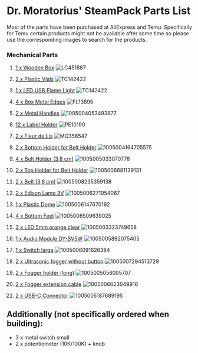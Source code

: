 # Dr. Moratorius' SteamPack Parts List

Most of the parts have been purchased at AliExpress and Temu. Specifically for Temu
certain products might not be available after some time so please use the corresponding
images to search for the products.

### Mechanical Parts
1. [1 x Wooden Box](https://www.temu.com/search_result.html?search_key=LC451887)
![LC451887](products/LC451887.jpg)

2. [2 x Plastic Vials](https://www.temu.com/search_result.html?search_key=TC142422)
![TC142422](products/TC142422.jpg)

3. [1 x LED USB Flame Light](https://de.aliexpress.com/item/1005005726585637.html)
![TC142422](products/1005007341668987.jpg)

3. [4 x Box Metal Edges](https://www.temu.com/search_result.html?search_key=FL13895)
![FL13895](products/FL13895.jpg)

4. [2 x Metal Handles](https://de.aliexpress.com/item/1005004053493877.html)
![1005004053493877](products/1005004053493877.jpg)

5. [12 x Label Holder](https://www.temu.com/search_result.html?search_key=MQ356547)
![PE10190](products/PE10190.jpg)

6. [2 x Fleur de Lis](https://www.temu.com/search_result.html?search_key=MQ356547)
![MQ356547](products/MQ356547.jpg)

7. [2 x Bottom Holder for Belt Holder](https://de.aliexpress.com/item/1005004164705575.html)
![1005004164705575](products/1005004164705575.jpg)

8. [4 x Belt Holder (3,8 cm)](https://de.aliexpress.com/item/1005005033070778.html)
![1005005033070778](products/1005005033070778.jpg)

9. [2 x Top Holder for Belt Holder](https://de.aliexpress.com/item/1005006681139131.html)
![1005006681139131](products/1005006681139131.jpg)

10. [2 x Belt (3,8 cm)](https://de.aliexpress.com/item/1005008235359138.html)
![1005008235359138](products/1005008235359138.jpg)

11. [2 x Edison Lamp 3V](https://de.aliexpress.com/item/1005006271054067.html)
![1005006271054067](products/1005006271054067.jpg)

12. [1 x Plastic Dome](https://de.aliexpress.com/item/1005006147670192.html)
![1005006147670192](products/1005006147670192.jpg)

13. [4 x Bottom Feet](https://de.aliexpress.com/item/1005006509639025.html)
![1005006509639025](products/1005006509639025.jpg)

14. [3 x LED 5mm orange clear](https://de.aliexpress.com/item/1005003323749658.html)
![1005003323749658](products/1005003323749658.jpg)

15. [1 x Audio Module DY-SV5W](https://de.aliexpress.com/item/1005005892075405.html)
![1005005892075405](products/1005005892075405.jpg)

16. [1 x Switch large](https://de.aliexpress.com/item/1005006091626384.html)
![1005006091626384](products/1005006091626384.jpg)

17. [2 x Ultrasonic fogger without button](https://de.aliexpress.com/item/1005007294513729.html)
![1005007294513729](products/1005007294513729.jpg)

18. [2 x Fogger holder (long)](https://de.aliexpress.com/item/1005005056005707.html)
![1005005056005707](products/1005005056005707.jpg)

16. [2 x Fogger extension cable](https://de.aliexpress.com/item/1005006091626384.html)
![1005006623049916](products/1005006623049916.jpg)

17. [2 x USB-C Connector](https://de.aliexpress.com/item/1005005187689195.html)
![1005005187689195](products/1005005187689195.jpg)

## Additionally (not specifically ordered when building):
* 3 x metal switch small
* 2 x potentiometer (10K/100K) + knob

